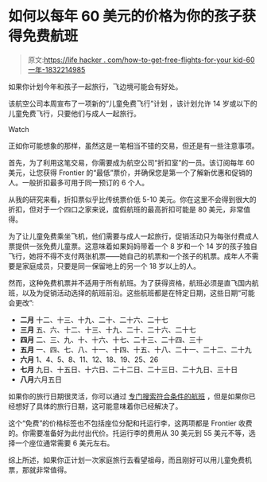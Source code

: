 # 如何以每年 60 美元的价格为你的孩子获得免费航班

> 原文:[https://life hacker . com/how-to-get-free-flights-for-your kid-60 一年-1832214985](https://lifehacker.com/how-to-get-free-flights-for-your-kid-for-60-a-year-1832214985)

如果你计划今年和孩子一起旅行，飞边境可能会有好处。

该航空公司本周宣布了一项新的“儿童免费飞行”计划 ，该计划允许 14 岁或以下的儿童免费飞行，只要他们与成人一起旅行。

Watch

正如你可能想象的那样，虽然这是一笔相当不错的交易，但还是有一些注意事项。

首先，为了利用这笔交易，你需要成为航空公司“折扣室”的一员。该订阅每年 60 美元，让您获得 Frontier 的“最低”票价，并确保您是第一个了解新优惠和促销的人。一般折扣最多可用于同一预订的 6 个人。

从我的研究来看，折扣票似乎比传统票价低 5-10 美元。你在这里不会得到很大的折扣，但对于一个四口之家来说，度假航班的最高折扣可能是 80 美元，非常值得。

为了让儿童免费乘坐飞机，他们需要与成人一起旅行，促销活动只为每张付费成人票提供一张免费儿童票。这意味着如果妈妈带着一个 8 岁和一个 14 岁的孩子独自飞行，她将不得不支付两张机票——她自己的机票和一个孩子的机票。成年人不需要是家庭成员，只要是同一保留地上的另一个 18 岁以上的人。

然而，这种免费机票并不适用于所有航班。为了获得资格，航班必须是直飞国内航班，以及为促销活动选择的航班前沿。这些航班都是在特定日期，这些日期“可能会更改”:

*   **二月** 十二、十三、十九、二十、二十六、二十七
*   **三月** 五、六、十二、十三、十九、二十、二十六、二十七
*   **四月** 二、三、九、十、十六、十七、二十三、二十四、三十
*   **五月** 一、四、七、八、十一、十四、十五、十八、二十一、二十二、二十九
*   **六月** 1、4、5、8、11、12、18、19、25、26
*   **七月** 九日、十五日、十六日、二十二日、二十三日、二十九日、三十日
*   **八月**六月五日

如果你的旅行日期很灵活，你可以通过 [专门搜索符合条件的航班](https://www.flyfrontier.com/kidsflyfree) ，但是如果你已经想好了具体的旅行日期，这可能意味着你已经解决了。

这个“免费”的价格标签也不包括座位分配和托运行李，这两项都是 Frontier 收费的。你需要准备好为此付出代价。托运行李的费用从 30 美元到 55 美元不等，选择一个座位通常需要 6 美元左右。

综上所述，如果你正计划一次家庭旅行去看望祖母，而且刚好可以用儿童免费机票，那就非常值得。